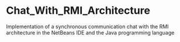 # Chat_With_RMI_Architecture
Implementation of a synchronous communication chat with the RMI architecture in the NetBeans IDE and the Java programming language
